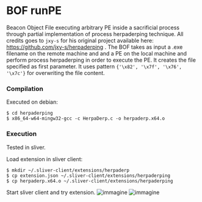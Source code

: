 # BOF runPE
Beacon Object File executing arbitrary PE inside a sacrificial process through partial implementation of process herpaderping technique. All credits goes to `jxy-s` for his original project available here: https://github.com/jxy-s/herpaderping .
The BOF takes as input a .exe filename on the remote machine and and a PE on the local machine and perform process herpaderping in order to execute the PE. It creates the file specified as first parameter. It uses pattern `{'\x82', '\x7f', '\x76', '\x7c'}` for overwriting the file content.

### Compilation
Executed on debian:
```
$ cd herpaderping
$ x86_64-w64-mingw32-gcc -c HerpaDerp.c -o herpaderp.x64.o
```


### Execution
Tested in sliver.

Load extension in sliver client:
```
$ mkdir ~/.sliver-client/extensions/herpaderp
$ cp extension.json ~/.sliver-client/extensions/herpaderping
$ cp herpaderp.x64.o ~/.sliver-client/extensions/herpaderping
```

Start sliver client and try extension.
![immagine](https://user-images.githubusercontent.com/74059030/199059760-f0353823-972d-4ae2-95e4-9365763adf46.png)
![immagine](https://user-images.githubusercontent.com/74059030/199059898-992f9604-5027-4e66-855c-37b95cfafb2a.png)
